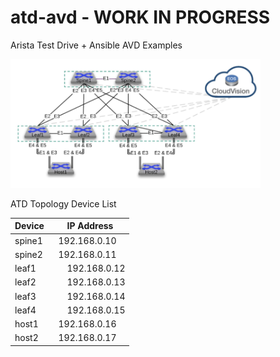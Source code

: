 # atd-avd - WORK IN PROGRESS

Arista Test Drive + Ansible AVD Examples

<img src="atd-topo.png" alt="ATD Lab Topology" width="400"/>

ATD Topology Device List

| Device | IP Address   |
| :------ | :------------ |
| spine1 | 192.168.0.10 |
| spine2 | 192.168.0.11 |
| leaf1  | 192.168.0.12 |
| leaf2  | 192.168.0.13 |
| leaf3  | 192.168.0.14 |
| leaf4  | 192.168.0.15 |
| host1  | 192.168.0.16 |
| host2  | 192.168.0.17 |
